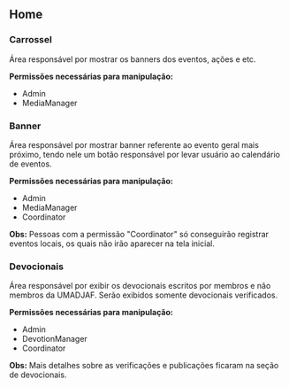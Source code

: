 ## Home

### Carrossel
Área responsável por mostrar os banners dos eventos, ações e etc.

**Permissões necessárias para manipulação:**
- Admin
- MediaManager

### Banner
Área responsável por mostrar banner referente ao evento geral mais próximo, tendo nele um botão responsável por levar usuário ao calendário de eventos.

**Permissões necessárias para manipulação:**
- Admin
- MediaManager
- Coordinator

**Obs:** Pessoas com a permissão "Coordinator" só conseguirão registrar eventos locais, os quais não irão aparecer na tela inicial.

### Devocionais
Área responsável por exibir os devocionais escritos por membros e não membros da UMADJAF. Serão exibidos somente devocionais verificados.

**Permissões necessárias para manipulação:**
- Admin
- DevotionManager
- Coordinator

**Obs:** Mais detalhes sobre as verificações e publicações ficaram na seção de devocionais.